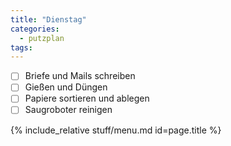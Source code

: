 ```yaml
---
title: "Dienstag"
categories:
  - putzplan
tags:
---
```

 - [ ] Briefe und Mails schreiben  
 - [ ] Gießen und Düngen  
 - [ ] Papiere sortieren und ablegen  
 - [ ] Saugroboter reinigen
<!--more-->
{%  include_relative stuff/menu.md id=page.title %}
<!--stackedit_data:
eyJoaXN0b3J5IjpbLTMxNzI4NTU1XX0=
-->